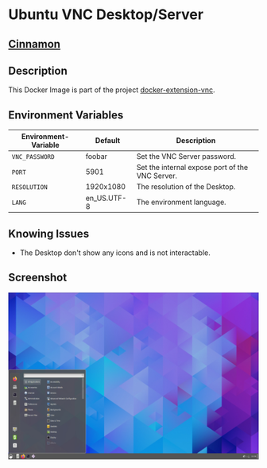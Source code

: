 # Ubuntu VNC Desktop/Server

## [Cinnamon](https://en.wikipedia.org/wiki/Cinnamon_(desktop_environment))

## Description

This Docker Image is part of the project [docker-extension-vnc](https://github.com/pgmystery/docker-extension-vnc).


## Environment Variables

| Environment-Variable | Default      | Description                                     |
|----------------------|--------------|-------------------------------------------------|
| `VNC_PASSWORD`       | foobar       | Set the VNC Server password.                    |
| `PORT`               | 5901         | Set the internal expose port of the VNC Server. |
| `RESOLUTION`         | 1920x1080    | The resolution of the Desktop.                  |
| `LANG `              | en_US.UTF-8  | The environment language.                       |


## Knowing Issues
- The Desktop don't show any icons and is not interactable.

## Screenshot
![cinnamon.png](docs/cinnamon.png)
